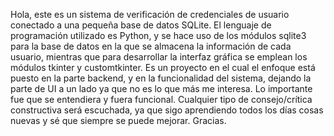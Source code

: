 Hola, este es un sistema de verificación de credenciales de usuario conectado a una pequeña base de datos SQLite. El lenguaje de programación utilizado es Python, y se hace uso de los módulos sqlite3 para la base de datos en la que se almacena la información de cada usuario, mientras que para desarrollar la interfaz gráfica se  emplean los módulos tkinter y customtkinter. Es un proyecto en el cual el enfoque está puesto en la parte backend, y en la funcionalidad del sistema, dejando la parte de UI a un lado ya que no es lo que más me interesa. Lo importante fue que se entendiera y fuera funcional.
Cualquier tipo de consejo/crítica constructiva será escuchada, ya que sigo aprendiendo todos los días cosas nuevas y sé que siempre se puede mejorar. Gracias.
